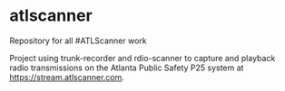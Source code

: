 # atlscanner
Repository for all #ATLScanner work

Project using trunk-recorder and rdio-scanner to capture and playback radio transmissions on the Atlanta Public Safety P25 system at https://stream.atlscanner.com. 
